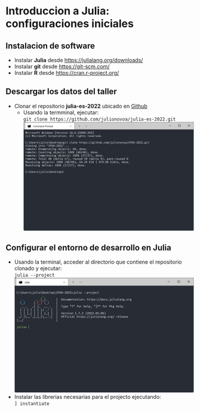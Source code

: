 # Introduccion a Julia: configuraciones iniciales

## Instalacion de software
* Instalar **Julia** desde https://julialang.org/downloads/
* Instalar **git** desde https://git-scm.com/
* Instalar **R** desde https://cran.r-project.org/


## Descargar los datos del taller
* Clonar el repositorio **julia-es-2022** ubicado en [Github](https://github.com/julionovoa/julia-es-2022.git)
    * Usando la termminal, ejecutar:<br/>`git clone https://github.com/julionovoa/julia-es-2022.git`
![](/etc/00.png)

## Configurar el entorno de desarrollo en Julia
* Usando la terminal, acceder al directorio que contiene el repositorio clonado y ejecutar:<br/>`julia --project`
![](/etc/01.png)
* Instalar las librerias necesarias para el projecto ejecutando:<br/>`] instantiate`
